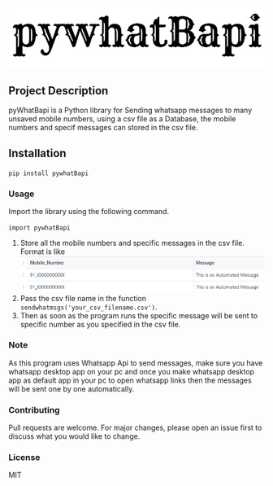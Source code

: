 ![title](images/title.png)
## Project Description
pyWhatBapi is a Python library for Sending whatsapp messages to many unsaved mobile numbers, using a csv file as a Database, the mobile numbers and specif messages can stored in the csv file.

## Installation
`pip install pywhatBapi`

### Usage

Import the library using the following command.

`import pywhatBapi`
1. Store all the mobile numbers and specific messages in the csv file. Format is like   ![csv_image](images/csv_image.png)        
2. Pass the csv file name in the function `sendwhatmsgs('your_csv_filename.csv')`.
3. Then as soon as the program runs the specific message will be sent to specific number as you specified in the csv file.

### Note
As this program uses Whatsapp Api to send messages, make sure you have whatsapp desktop app on your pc and once you make whatsapp desktop app as default app in your pc to open whatsapp links  then the messages will be sent one by one automatically.

### Contributing

Pull requests are welcome. For major changes, please open an issue first to discuss what you would like to change.
### License

MIT

